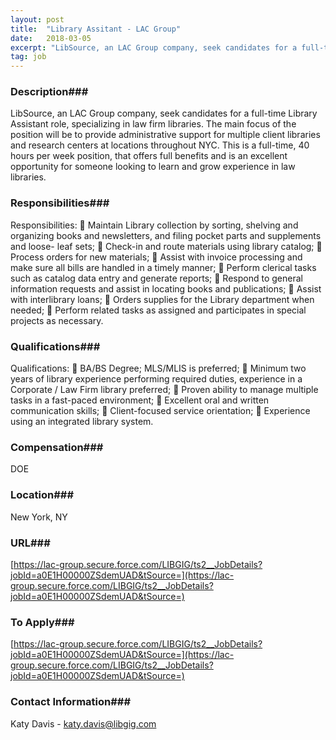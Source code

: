 ```yaml
---
layout: post
title:  "Library Assitant - LAC Group"
date:   2018-03-05
excerpt: "LibSource, an LAC Group company, seek candidates for a full-time Library Assistant role, specializing in law firm libraries. The main focus of the position will be to provide administrative support for multiple client libraries and research centers at locations throughout NYC. This is a full-time, 40 hours per week position,..."
tag: job
---
```


### Description###

LibSource, an LAC Group company, seek candidates for a full-time Library Assistant role, specializing in law firm libraries.  The main focus of the position will be to provide administrative support for multiple client libraries and research centers at locations throughout NYC.  This is a full-time, 40 hours per week position, that offers full benefits and is an excellent opportunity for someone looking to learn and grow experience in law libraries.   


### Responsibilities###

Responsibilities:
	Maintain Library collection by sorting, shelving and organizing books and newsletters, and filing pocket parts and supplements and loose- leaf sets;
	Check-in and route materials using library catalog;
	Process orders for new materials;
	Assist with invoice processing and make sure all bills are handled in a timely manner;
	Perform clerical tasks such as catalog data entry and generate reports;
	Respond to general information requests and assist in locating books and publications;
	Assist with interlibrary loans;
	Orders supplies for the Library department when needed;
	Perform related tasks as assigned and participates in special projects as necessary. 



### Qualifications###

Qualifications:
	BA/BS Degree; MLS/MLIS is preferred;
	Minimum two years of library experience performing required duties, experience in a Corporate / Law Firm library preferred;
	Proven ability to manage multiple tasks in a fast-paced environment;
	Excellent oral and written communication skills;
	Client-focused service orientation;
	Experience using an integrated library system.


### Compensation###

DOE


### Location###

New York, NY


### URL###

[https://lac-group.secure.force.com/LIBGIG/ts2__JobDetails?jobId=a0E1H00000ZSdemUAD&tSource=](https://lac-group.secure.force.com/LIBGIG/ts2__JobDetails?jobId=a0E1H00000ZSdemUAD&tSource=)

### To Apply###

[https://lac-group.secure.force.com/LIBGIG/ts2__JobDetails?jobId=a0E1H00000ZSdemUAD&tSource=](https://lac-group.secure.force.com/LIBGIG/ts2__JobDetails?jobId=a0E1H00000ZSdemUAD&tSource=)




### Contact Information###

Katy Davis - katy.davis@libgig.com

